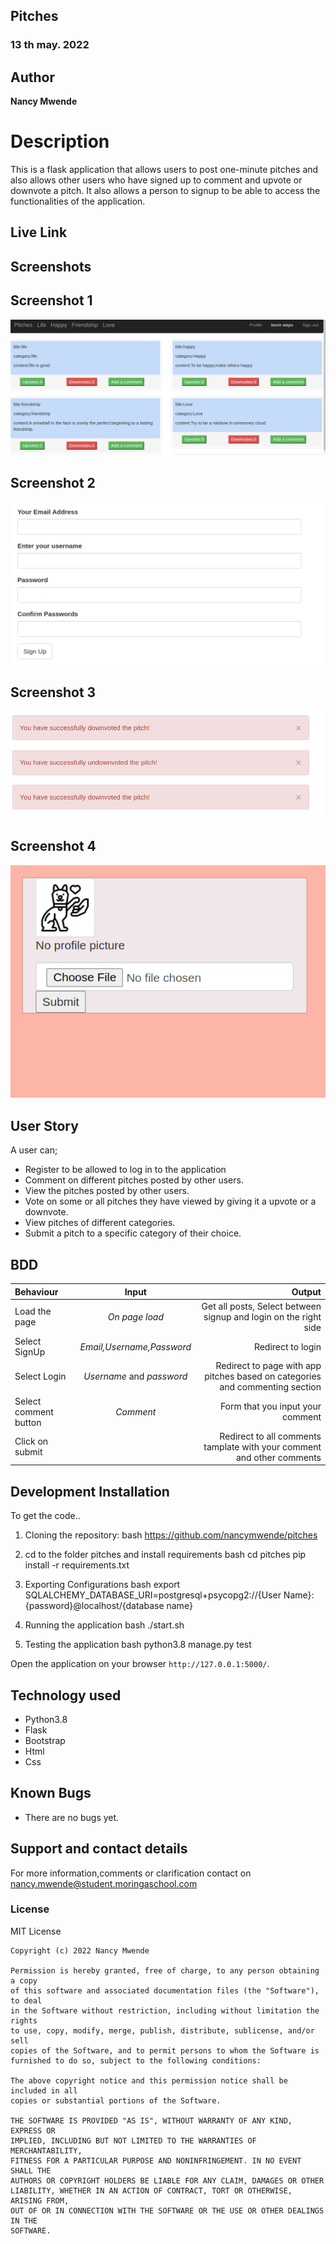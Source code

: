## Pitches


### 13 th may. 2022

## Author
 **Nancy Mwende**

# Description
This is a flask application that allows users to post one-minute pitches and also allows other users who have signed up to comment and upvote or downvote a pitch. It also allows a person to signup to be able to access the functionalities of the application.

## Live Link


## Screenshots

## Screenshot 1
<img src="app/static/photos/pitches.png">

## Screenshot 2
<img src="app/static/photos/loginpitch.png">

## Screenshot 3
<img src="app/static/photos/pitchvote.png">

## Screenshot 4
<img src="app/static/photos/pitchpfl.png">

## User Story
  A user can;
* Register to be allowed to log in to the application
* Comment on different pitches posted by other users.
* View the pitches posted by other users.
* Vote on some or all pitches they have viewed by giving it a upvote or a downvote.
* View pitches of different categories.
* Submit a pitch to a specific category of their choice.

## BDD
| Behaviour | Input | Output |
| :---------------- | :---------------: | ------------------: |
| Load the page | *On page load* | Get all posts, Select between signup and login on the right side|
| Select SignUp| *Email,Username,Password* | Redirect to login|
| Select Login | *Username* and *password* | Redirect to page with app pitches based on categories and commenting section|
| Select comment button | *Comment* | Form that you input your comment|
| Click on submit |  | Redirect to all comments tamplate with your comment and other comments|





## Development Installation
To get the code..

1. Cloning the repository:
  bash
  https://github.com/nancymwende/pitches
  
2. cd to the folder pitches and install requirements
  bash
  cd pitches
  pip install -r requirements.txt
  
3. Exporting Configurations
  bash
  export SQLALCHEMY_DATABASE_URI=postgresql+psycopg2://{User Name}:{password}@localhost/{database name}
  
4. Running the application
  bash
  ./start.sh
  
5. Testing the application
  bash
  python3.8 manage.py test
  
Open the application on your browser `http://127.0.0.1:5000/`.


## Technology used

* Python3.8
* Flask
* Bootstrap
* Html
* Css


## Known Bugs
* There are no bugs yet.


## Support and contact details
For more information,comments or clarification contact on nancy.mwende@student.moringaschool.com


### License

MIT License

    Copyright (c) 2022 Nancy Mwende
    
    Permission is hereby granted, free of charge, to any person obtaining a copy
    of this software and associated documentation files (the "Software"), to deal
    in the Software without restriction, including without limitation the rights
    to use, copy, modify, merge, publish, distribute, sublicense, and/or sell
    copies of the Software, and to permit persons to whom the Software is
    furnished to do so, subject to the following conditions:
    
    The above copyright notice and this permission notice shall be included in all
    copies or substantial portions of the Software.
    
    THE SOFTWARE IS PROVIDED "AS IS", WITHOUT WARRANTY OF ANY KIND, EXPRESS OR
    IMPLIED, INCLUDING BUT NOT LIMITED TO THE WARRANTIES OF MERCHANTABILITY,
    FITNESS FOR A PARTICULAR PURPOSE AND NONINFRINGEMENT. IN NO EVENT SHALL THE
    AUTHORS OR COPYRIGHT HOLDERS BE LIABLE FOR ANY CLAIM, DAMAGES OR OTHER
    LIABILITY, WHETHER IN AN ACTION OF CONTRACT, TORT OR OTHERWISE, ARISING FROM,
    OUT OF OR IN CONNECTION WITH THE SOFTWARE OR THE USE OR OTHER DEALINGS IN THE
    SOFTWARE.